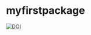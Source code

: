 # myfirstpackage
[![DOI](https://zenodo.org/badge/446940073.svg)](https://zenodo.org/badge/latestdoi/446940073)
